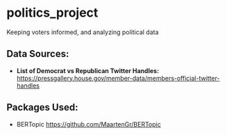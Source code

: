 # politics_project
Keeping voters informed, and analyzing political data


## Data Sources: 
- **List of Democrat vs Republican Twitter Handles:** https://pressgallery.house.gov/member-data/members-official-twitter-handles 


## Packages Used: 
- BERTopic https://github.com/MaartenGr/BERTopic 